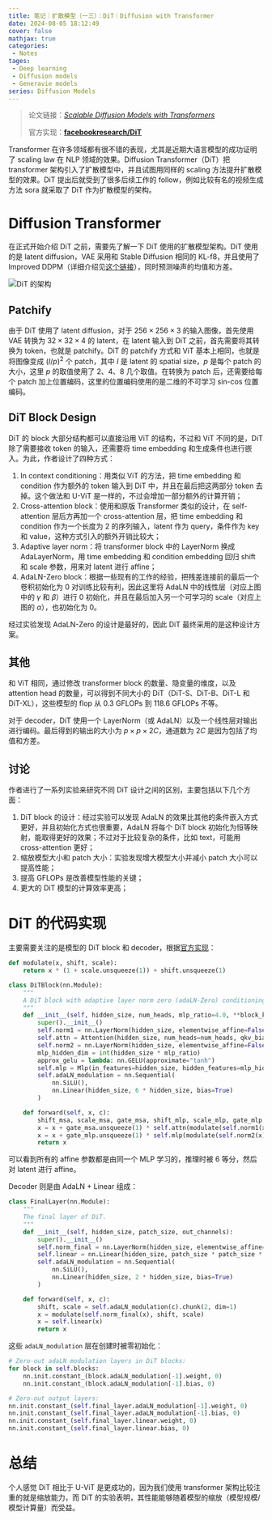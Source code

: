 ```yaml
---
title: 笔记｜扩散模型（一三）：DiT｜Diffusion with Transformer
date: 2024-08-05 18:12:49
cover: false
mathjax: true
categories:
 - Notes
tages:
 - Deep learning
 - Diffusion models
 - Generavie models
series: Diffusion Models
---
```


> 论文链接：*[Scalable Diffusion Models with Transformers](https://arxiv.org/abs/2212.09748)*
>
> 官方实现：**[facebookresearch/DiT](https://github.com/facebookresearch/DiT)**

Transformer 在许多领域都有很不错的表现，尤其是近期大语言模型的成功证明了 scaling law 在 NLP 领域的效果。Diffusion Transformer（DiT）把 transformer 架构引入了扩散模型中，并且试图用同样的 scaling 方法提升扩散模型的效果。DiT 提出后就受到了很多后续工作的 follow，例如比较有名的视频生成方法 sora 就采取了 DiT 作为扩散模型的架构。

# Diffusion Transformer

在正式开始介绍 DiT 之前，需要先了解一下 DiT 使用的扩散模型架构。DiT 使用的是 latent diffusion，VAE 采用和 Stable Diffusion 相同的 KL-f8，并且使用了 Improved DDPM（详细介绍见[这个链接](https://littlenyima.github.io/posts/15-improved-denoising-diffusion-probabilistic-models/)），同时预测噪声的均值和方差。

![DiT 的架构](https://files.hoshinorubii.icu/blog/2024/08/06/dit-framework.jpg)

## Patchify

由于 DiT 使用了 latent diffusion，对于 $256\times256\times3$ 的输入图像，首先使用 VAE 转换为 $32\times32\times4$ 的 latent，在 latent 输入到 DiT 之前，首先需要将其转换为 token，也就是 patchify。DiT 的 patchify 方式和 ViT 基本上相同，也就是将图像变成 $(I/p)^2$ 个 patch，其中 $I$ 是 latent 的 spatial size，$p$ 是每个 patch 的大小，这里 $p$ 的取值使用了 2、4、8 几个取值。在转换为 patch 后，还需要给每个 patch 加上位置编码，这里的位置编码使用的是二维的不可学习 sin-cos 位置编码。

## DiT Block Design

DiT 的 block 大部分结构都可以直接沿用 ViT 的结构，不过和 ViT 不同的是，DiT 除了需要接收 token 的输入，还需要将 time embedding 和生成条件也进行嵌入。为此，作者设计了四种方式：

1. In context conditioning：用类似 ViT 的方法，把 time embedding 和 condition 作为额外的 token 输入到 DiT 中，并且在最后把这两部分 token 去掉。这个做法和 U-ViT 是一样的，不过会增加一部分额外的计算开销；
2. Cross-attention block：使用和原版 Transformer 类似的设计，在 self-attention 层后方再加一个 cross-attention 层，把 time embedding 和 condition 作为一个长度为 2 的序列输入，latent 作为 query，条件作为 key 和 value，这种方式引入的额外开销比较大；
3. Adaptive layer norm：将 transformer block 中的 LayerNorm 换成 AdaLayerNorm，用 time embedding 和 condition embedding 回归 shift 和 scale 参数，用来对 latent 进行 affine；
4. AdaLN-Zero block：根据一些现有的工作的经验，把残差连接前的最后一个卷积初始化为 0 对训练比较有利，因此这里将 AdaLN 中的线性层（对应上图中的 $\gamma$ 和 $\beta$）进行 0 初始化，并且在最后加入另一个可学习的 scale（对应上图的 $\alpha$），也初始化为 0。

经过实验发现 AdaLN-Zero 的设计是最好的，因此 DiT 最终采用的是这种设计方案。

## 其他

和 ViT 相同，通过修改 transformer block 的数量、隐变量的维度，以及 attention head 的数量，可以得到不同大小的 DiT（DiT-S、DiT-B、DiT-L 和 DiT-XL），这些模型的 flop 从 0.3 GFLOPs 到 118.6 GFLOPs 不等。

对于 decoder，DiT 使用一个 LayerNorm（或 AdaLN）以及一个线性层对输出进行编码。最后得到的输出的大小为 $p\times p\times 2C$，通道数为 $2C$ 是因为包括了均值和方差。

## 讨论

作者进行了一系列实验来研究不同 DiT 设计之间的区别，主要包括以下几个方面：

1. DiT block 的设计：经过实验可以发现 AdaLN 的效果比其他的条件嵌入方式更好，并且初始化方式也很重要，AdaLN 将每个 DiT block 初始化为恒等映射，能取得更好的效果；不过对于比较复杂的条件，比如 text，可能用 cross-attention 更好；
2. 缩放模型大小和 patch 大小：实验发现增大模型大小并减小 patch 大小可以提高性能；
3. 提高 GFLOPs 是改善模型性能的关键；
4. 更大的 DiT 模型的计算效率更高；

# DiT 的代码实现

主要需要关注的是模型的 DiT block 和 decoder，根据[官方实现](https://github.com/facebookresearch/DiT/blob/main/models.py)：

```python
def modulate(x, shift, scale):
    return x * (1 + scale.unsqueeze(1)) + shift.unsqueeze(1)

class DiTBlock(nn.Module):
    """
    A DiT block with adaptive layer norm zero (adaLN-Zero) conditioning.
    """
    def __init__(self, hidden_size, num_heads, mlp_ratio=4.0, **block_kwargs):
        super().__init__()
        self.norm1 = nn.LayerNorm(hidden_size, elementwise_affine=False, eps=1e-6)
        self.attn = Attention(hidden_size, num_heads=num_heads, qkv_bias=True, **block_kwargs)
        self.norm2 = nn.LayerNorm(hidden_size, elementwise_affine=False, eps=1e-6)
        mlp_hidden_dim = int(hidden_size * mlp_ratio)
        approx_gelu = lambda: nn.GELU(approximate="tanh")
        self.mlp = Mlp(in_features=hidden_size, hidden_features=mlp_hidden_dim, act_layer=approx_gelu, drop=0)
        self.adaLN_modulation = nn.Sequential(
            nn.SiLU(),
            nn.Linear(hidden_size, 6 * hidden_size, bias=True)
        )

    def forward(self, x, c):
        shift_msa, scale_msa, gate_msa, shift_mlp, scale_mlp, gate_mlp = self.adaLN_modulation(c).chunk(6, dim=1)
        x = x + gate_msa.unsqueeze(1) * self.attn(modulate(self.norm1(x), shift_msa, scale_msa))
        x = x + gate_mlp.unsqueeze(1) * self.mlp(modulate(self.norm2(x), shift_mlp, scale_mlp))
        return x
```

可以看到所有的 affine 参数都是由同一个 MLP 学习的，推理时被 6 等分，然后对 latent 进行 affine。

Decoder 则是由 AdaLN + Linear 组成：

```python
class FinalLayer(nn.Module):
    """
    The final layer of DiT.
    """
    def __init__(self, hidden_size, patch_size, out_channels):
        super().__init__()
        self.norm_final = nn.LayerNorm(hidden_size, elementwise_affine=False, eps=1e-6)
        self.linear = nn.Linear(hidden_size, patch_size * patch_size * out_channels, bias=True)
        self.adaLN_modulation = nn.Sequential(
            nn.SiLU(),
            nn.Linear(hidden_size, 2 * hidden_size, bias=True)
        )

    def forward(self, x, c):
        shift, scale = self.adaLN_modulation(c).chunk(2, dim=1)
        x = modulate(self.norm_final(x), shift, scale)
        x = self.linear(x)
        return x
```

这些 `adaLN_modulation` 层在创建时被零初始化：

```python
# Zero-out adaLN modulation layers in DiT blocks:
for block in self.blocks:
    nn.init.constant_(block.adaLN_modulation[-1].weight, 0)
    nn.init.constant_(block.adaLN_modulation[-1].bias, 0)

# Zero-out output layers:
nn.init.constant_(self.final_layer.adaLN_modulation[-1].weight, 0)
nn.init.constant_(self.final_layer.adaLN_modulation[-1].bias, 0)
nn.init.constant_(self.final_layer.linear.weight, 0)
nn.init.constant_(self.final_layer.linear.bias, 0)
```

# 总结

个人感觉 DiT 相比于 U-ViT 是更成功的，因为我们使用 transformer 架构比较注重的就是缩放能力，而 DiT 的实验表明，其性能能够随着模型的缩放（模型规模/模型计算量）而受益。